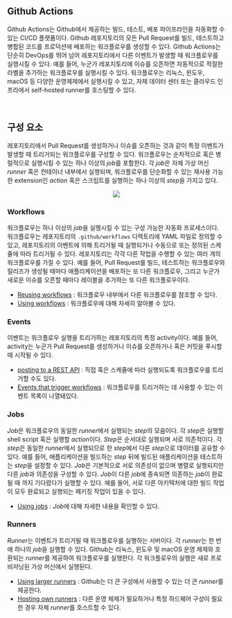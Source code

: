 ## Github Actions

Github Actions는 Github에서 제공하는 빌드, 테스트, 배포 파이프라인을 자동화할 수 있는 CI/CD 플랫폼이다. Github 레포지토리의 모든 Pull Request를 빌드, 테스트하고 병합된 코드를 프로덕션에 배포하는 워크플로우를 생성할 수 있다. Github Actions는 단순히 DevOps를 뛰어 넘어 레포지토리에서 다른 이벤트가 발생할 때 워크플로우를 실행시킬 수 있다. 예를 들어, 누군가 레포지토리에 이슈를 오픈하면 자동적으로 적절한 라벨을 추가하는 워크플로우를 실행시킬 수 있다. 워크플로우는 리눅스, 윈도우, macOS 등 다양한 운영체제에서 실행시킬 수 있고, 자체 데이터 센터 또는 클라우드 인프라에서 self-hosted runner를 호스팅할 수 있다.

&nbsp;
## 구성 요소

레포지토리에서 Pull Request를 생성하거나 이슈를 오픈하는 것과 같이 특정 이벤트가 발생할 때 트리거되는 워크플로우를 구성할 수 있다. 워크플로우는 순차적으로 혹은 병럴적으로 실행시킬 수 있는 하나 이상의 *job*를 포함한다. 각 *job*은 자체 가상 머신 *runner* 혹은 컨테이너 내부에서 실행되며, 워크플로우를 단순화할 수 있는 재사용 가능한 extension인 *action* 혹은 스크립트를 실행하는 하나 이상의 *step*을 가지고 있다.

<p align="center">
<img src="https://user-images.githubusercontent.com/61190690/232941313-795b09d9-0115-4470-8762-edfd121a0999.png">
</p>

### Workflows

워크플로우는 하나 이상의 *job*을 실행시킬 수 있는 구성 가능한 자동화 프로세스이다. 워크플로우는 레포지토리의 `.github/workflows` 디렉토리에 YAML 파일로 정의할 수 있고, 레포지토리의 이벤트에 의해 트리거될 때 실행되거나 수동으로 또는 정의된 스케쥴에 따라 트리거될 수 있다. 레포지토리는 각각 다른 작업을 수행할 수 있는 여러 개의 워크플로우를 가질 수 있다. 예를 들어, Pull Request를 빌드, 테스트하는 워크플로우와 릴리즈가 생성될 때마다 애플리케이션을 배포하는 또 다른 워크플로우, 그리고 누군가 새로운 이슈를 오픈할 때마다 레이블을 추가하는 또 다른 워크플로우이다.

- [Reusing workflows](https://docs.github.com/en/actions/using-workflows/reusing-workflows) : 워크플로우 내부에서 다른 워크플로우를 참조할 수 있다.
- [Using workflows](https://docs.github.com/en/actions/using-workflows) : 워크플로우에 대해 자세히 알아볼 수 있다.

### Events

이벤트는 워크플로우 실행을 트리거하는 레포지토리의 특정 activity이다. 예를 들어, activity는 누군가 Pull Request를 생성하거나 이슈를 오픈하거나 혹은 커밋을 푸시할 때 시작될 수 있다.

- [posting to a REST API](https://docs.github.com/en/rest/repos/repos?apiVersion=2022-11-28#create-a-repository-dispatch-event) : 직접 혹은 스케쥴에 따라 실행되도록 워크플로우를 트리거할 수도 있다.
- [Events that trigger workflows](https://docs.github.com/en/actions/using-workflows/events-that-trigger-workflows) : 워크플로우를 트리거하는 데 사용할 수 있는 이벤트 목록이 나열돼있다.

### Jobs

*Job*은 워크플로우의 동일한 *runner*에서 실행되는 *step*의 모음이다. 각 *step*은 실행할 shell script 혹은 실행할 *action*이다. *Step*은 순서대로 실행되며 서로 의존적이다. 각 *step*은 동일한 *runner*에서 실행되므로 한 *step*에서 다른 *step*으로 데이터를 공유할 수 있다. 예를 들어, 애플리케이션을 빌드하는 *step* 뒤에 빌드된 애플리케이션을 테스트하는 *step*을 설정할 수 있다. *Job*은 기본적으로 서로 의존성이 없으며 병렬로 실행되지만 다른 *job*과 의존성을 구성할 수 있다. *Job*이 다른 *job*에 종속되면 의존하는 *job*이 완료될 때 까지 기다렸다가 실행할 수 있다. 예를 들어, 서로 다른 아키텍처에 대한 빌드 작업이 모두 완료되고 실행되는 패키징 작업이 있을 수 있다.

- [Using jobs](https://docs.github.com/en/actions/using-jobs) : *Job*에 대해 자세한 내용을 확인할 수 있다.

### Runners

*Runner*는 이벤트가 트리거될 때 워크플로우를 실행하는 서버이다. 각 *runner*는 한 번에 하나의 *job*을 실행할 수 있다. Github는 리눅스, 윈도우 및 macOS 운영 체제와 호환되는 *runner*를 제공하여 워크플로우를 실행한다. 각 워크플로우의 실행은 새로 프로비저닝된 가상 머신에서 실행된다.

- [Using larger runners](https://docs.github.com/en/actions/using-github-hosted-runners/using-larger-runners) : Github는 더 큰 구성에서 사용할 수 있는 더 큰 *runner*를 제공한다.
- [Hosting own runners](https://docs.github.com/en/actions/hosting-your-own-runners) : 다른 운영 체제가 필요하거나 특정 하드웨어 구성이 필요한 경우 자체 *runner*를 호스트할 수 있다.